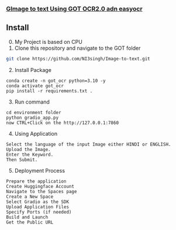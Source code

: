 <h3><a href="">GImage to text Using GOT OCR2.0 adn easyocr</a></h3>

## Install
0. My Project is based on CPU
1. Clone this repository and navigate to the GOT folder
```bash
git clone https://github.com/NI3singh/Image-to-text.git

```
2. Install Package
```Shell
conda create -n got_ocr python=3.10 -y
conda activate got_ocr
pip install -r requirements.txt .
```
3. Run command
```Shell
cd environment folder
python gradio_app.py
now CTRL+Click on the http://127.0.0.1:7860
```
4. Using Application
```Shell
Select the language of the input Image either HINDI or ENGLISH.
Upload the Image.
Enter the Keyword.
Then Submit.
```
5. Deployment Process
```Shell
Prepare the application
Create Huggingface Account
Navigate to the Spaces page
Create a New Space
Select Gradio as the SDK
Upload Application Files
Specify Ports (if needed)
Build and Launch
Get the Public URL

